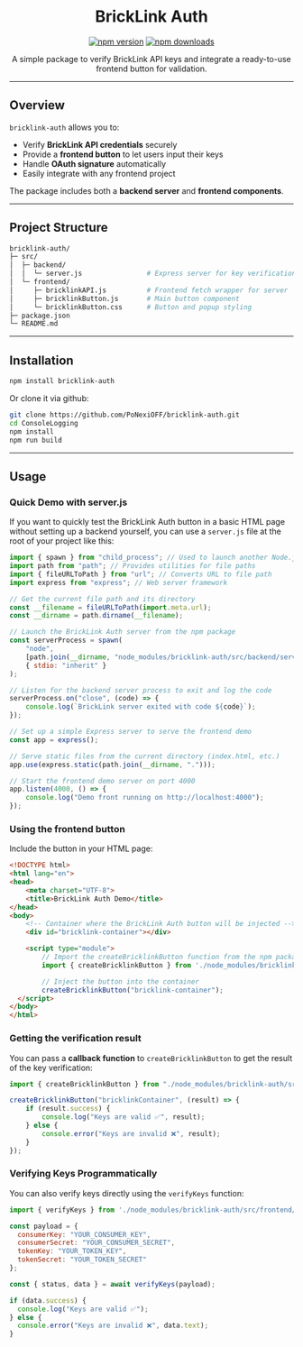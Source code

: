<div align="center">
    <h1>BrickLink Auth</h1>
    <p>
        <a href="https://www.npmjs.com/package/bricklink-auth"><img src="https://img.shields.io/npm/v/bricklink-auth.svg?maxAge=3600" alt="npm version" /></a>
        <a href="https://www.npmjs.com/package/bricklink-auth"><img src="https://img.shields.io/npm/dt/bricklink-auth.svg?maxAge=3600" alt="npm downloads" /></a>
    </p>
    <p>
        A simple package to verify BrickLink API keys and integrate a ready-to-use frontend button for validation.
    </p>
</div>

---

## Overview

`bricklink-auth` allows you to:

- Verify **BrickLink API credentials** securely
- Provide a **frontend button** to let users input their keys
- Handle **OAuth signature** automatically
- Easily integrate with any frontend project

The package includes both a **backend server** and **frontend components**.

---

## Project Structure

```bash
bricklink-auth/
├─ src/
│  ├─ backend/
│  │  └─ server.js                # Express server for key verification
│  └─ frontend/
│     ├─ bricklinkAPI.js          # Frontend fetch wrapper for server
│     ├─ bricklinkButton.js       # Main button component
│     └─ bricklinkButton.css      # Button and popup styling
├─ package.json
└─ README.md
```

--- 

## Installation

```bash
npm install bricklink-auth
```

Or clone it via github:

```bash
git clone https://github.com/PoNexiOFF/bricklink-auth.git
cd ConsoleLogging
npm install
npm run build
```

---

## Usage

### Quick Demo with server.js
If you want to quickly test the BrickLink Auth button in a basic HTML page without setting up a backend yourself, you can use a `server.js` file at the root of your project like this:

```js
import { spawn } from "child_process"; // Used to launch another Node.js process (the backend server)
import path from "path"; // Provides utilities for file paths
import { fileURLToPath } from "url"; // Converts URL to file path
import express from "express"; // Web server framework

// Get the current file path and its directory
const __filename = fileURLToPath(import.meta.url);
const __dirname = path.dirname(__filename);

// Launch the BrickLink Auth server from the npm package
const serverProcess = spawn(
    "node",
    [path.join(__dirname, "node_modules/bricklink-auth/src/backend/server.js")],
    { stdio: "inherit" }
);

// Listen for the backend server process to exit and log the code
serverProcess.on("close", (code) => {
    console.log(`BrickLink server exited with code ${code}`);
});

// Set up a simple Express server to serve the frontend demo
const app = express();

// Serve static files from the current directory (index.html, etc.)
app.use(express.static(path.join(__dirname, ".")));

// Start the frontend demo server on port 4000
app.listen(4000, () => {
    console.log("Demo front running on http://localhost:4000");
});
```

### Using the frontend button
Include the button in your HTML page:

```html
<!DOCTYPE html>
<html lang="en">
<head>
    <meta charset="UTF-8">
    <title>BrickLink Auth Demo</title>
</head>
<body>
    <!-- Container where the BrickLink Auth button will be injected -->
    <div id="bricklink-container"></div>

    <script type="module">
        // Import the createBricklinkButton function from the npm package
        import { createBricklinkButton } from './node_modules/bricklink-auth/src/frontend/bricklinkButton.js';

        // Inject the button into the container
        createBricklinkButton("bricklink-container");
  </script>
</body>
</html>
```

### Getting the verification result
You can pass a **callback function** to `createBricklinkButton` to get the result of the key verification:
```js
import { createBricklinkButton } from "./node_modules/bricklink-auth/src/frontend/bricklinkButton.js";

createBricklinkButton("bricklinkContainer", (result) => {
    if (result.success) {
        console.log("Keys are valid ✅", result);
    } else {
        console.error("Keys are invalid ❌", result);
    }
});
```

### Verifying Keys Programmatically
You can also verify keys directly using the `verifyKeys` function:

```js
import { verifyKeys } from './node_modules/bricklink-auth/src/frontend/bricklinkAPI.js';

const payload = {
  consumerKey: "YOUR_CONSUMER_KEY",
  consumerSecret: "YOUR_CONSUMER_SECRET",
  tokenKey: "YOUR_TOKEN_KEY",
  tokenSecret: "YOUR_TOKEN_SECRET"
};

const { status, data } = await verifyKeys(payload);

if (data.success) {
  console.log("Keys are valid ✅");
} else {
  console.error("Keys are invalid ❌", data.text);
}
```